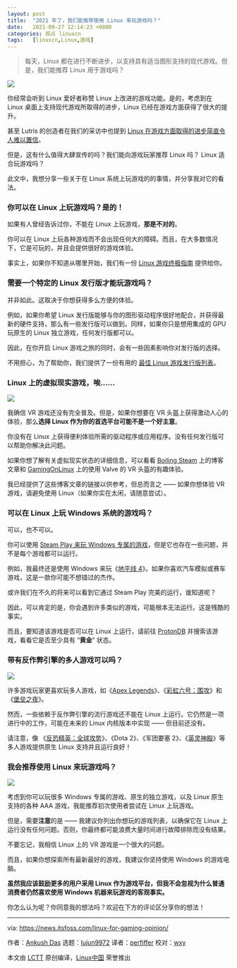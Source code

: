 ```yaml
---
layout: post
title:	"2021 年了，我们能推荐使用 Linux 来玩游戏吗？"
date:	2021-09-27 12:14:23 +0800 
categories:	观点 linuxcn 
tags:	[linuxcn,Linux,游戏]
---
```




> 
> 每天，Linux 都在进行不断进步，以支持具有适当图形支持的现代游戏。但是，我们能推荐 Linux 用于游戏吗？
> 
> 
> 


![](/Asserts/Images//attachment/album/202109/27/121424pj3zsys3okm4gm2o.jpg)


你经常会听到 Linux 爱好者称赞 Linux 上改进的游戏功能。是的，考虑到在 Linux 桌面上支持现代游戏所取得的进步，Linux 已经在游戏方面获得了很大的提升。


甚至 Lutris 的创造者在我们的采访中也提到 [Linux 在游戏方面取得的进步简直令人难以置信](https://news.itsfoss.com/lutris-creator-interview/)。


但是，这有什么值得大肆宣传的吗？我们能向游戏玩家推荐 Linux 吗？ Linux 适合玩游戏吗？


此文中，我想分享一些关于在 Linux 系统上玩游戏的的事情，并分享我对它的看法。


### 你可以在 Linux 上玩游戏吗？是的！


如果有人曾经告诉过你，不能在 Linux 上玩游戏，**那是不对的**。


你可以在 Linux 上玩各种游戏而不会出现任何大的障碍。而且，在大多数情况下，它是可玩的，并且会提供很好的游戏体验。


事实上，如果你不知道从哪里开始，我们有一份 [Linux 游戏终极指南](https://itsfoss.com/linux-gaming-guide/) 提供给你。


### 需要一个特定的 Linux 发行版才能玩游戏吗？


并非如此。这取决于你想获得多么方便的体验。


例如，如果你希望 Linux 发行版能够与你的图形驱动程序很好地配合，并获得最新的硬件支持，那么有一些发行版可以做到。同样，如果你只是想用集成的 GPU 玩原生的 Linux 独立游戏，任何发行版都可以。


因此，在你开启 Linux 游戏之旅的同时，会有一些因素影响你对发行版的选择。


不用担心，为了帮助你，我们提供了一份有用的 [最佳 Linux 游戏发行版列表](https://itsfoss.com/linux-gaming-distributions/)。


### Linux 上的虚拟现实游戏，唉……


![](/Asserts/Images//attachment/album/202109/27/121425cwwhgkbz8wb9wghi.jpg)


我确信 VR 游戏还没有完全普及。但是，如果你想要在 VR 头盔上获得激动人心的体验，那么**选择 Linux 作为你的首选平台可能不是一个好主意**。


你没有在 Linux 上获得便利体验所需的驱动程序或应用程序。没有任何发行版可以帮助你解决此问题。


如果你想了解有关虚拟现实状态的详细信息，可以看看 [Boiling Steam](https://boilingsteam.com/the-state-of-virtual-reality-on-linux/) 上的博客文章和 [GamingOnLinux](https://www.gamingonlinux.com/2020/08/my-experiences-of-valves-vr-on-linux) 上的使用 Valve 的 VR 头盔的有趣体验。


我已经提供了这些博客文章的链接以供参考，但总而言之 —— 如果你想体验 VR 游戏，请避免使用 Linux（如果你实在太闲，请随意尝试）。


### 可以在 Linux 上玩 Windows 系统的游戏吗？


可以，也不可以。


你可以使用 [Steam Play 来玩 Windows 专属的游戏](https://itsfoss.com/steam-play/)，但是它也存在一些问题，并不是每个游戏都可以运行。


例如，我最终还是使用 Windows 来玩《[地平线 4](https://forzamotorsport.net/en-US/games/fh4)》。如果你喜欢汽车模拟或赛车游戏，这是一款你可能不想错过的杰作。


或许我们在不久的将来可以看到它通过 Steam Play 完美的运行，谁知道呢？


因此，可以肯定的是，你会遇到许多类似的游戏，可能根本无法运行。这是残酷的事实。


而且，要知道该游戏是否可以在 Linux 上运行，请前往 [ProtonDB](https://www.protondb.com/) 并搜索该游戏，看看它是否至少具有 “**黄金**” 状态。


### 带有反作弊引擎的多人游戏可以吗？


![](/Asserts/Images//attachment/album/202109/27/121426hil3dnalqp384npk.jpg)


许多游戏玩家更喜欢玩多人游戏，如《[Apex Legends](https://www.ea.com/games/apex-legends)》、《[彩虹六号：围攻](https://www.ubisoft.com/en-us/game/rainbow-six/siege)》和《[堡垒之夜](https://www.epicgames.com/fortnite/en-US/home)》。


然而，一些依赖于反作弊引擎的流行游戏还不能在 Linux 上运行。它仍然是一项进行中的工作，可能在未来的 Linux 内核版本中实现 —— 但目前还没有。


请注意，像 《[反恐精英：全球攻势](https://store.steampowered.com/app/730/CounterStrike_Global_Offensive/)》、《Dota 2》、《军团要塞 2》、《[英灵神殿](https://store.steampowered.com/app/892970/Valheim/)》等多人游戏提供原生 Linux 支持并且运行良好！


### 我会推荐使用 Linux 来玩游戏吗？


![](/Asserts/Images//attachment/album/202109/27/121427oo023g9609ofo0zk.jpg)


考虑到你可以玩很多 Windows 专属的游戏、原生的独立游戏，以及 Linux 原生支持的各种 AAA 游戏，我能推荐初次使用者尝试在 Linux 上玩游戏。


但是，需要**注意**的是 —— 我建议你列出你想玩的游戏列表，以确保它在 Linux 上运行没有任何问题。否则，你最终都可能浪费大量时间进行故障排除而没有结果。


不要忘记，我相信 Linux 上的 VR 游戏是一个很大的问题。


而且，如果你想探索所有最新最好的游戏，我建议你坚持使用 Windows 的游戏电脑。


**虽然我应该鼓励更多的用户采用 Linux 作为游戏平台，但我不会忽视为什么普通消费者仍然喜欢使用 Windows 机器来玩游戏的客观事实。**


你怎么认为呢？你同意我的想法吗？欢迎在下方的评论区分享你的想法！




---


via: <https://news.itsfoss.com/linux-for-gaming-opinion/>


作者：[Ankush Das](https://news.itsfoss.com/author/ankush/) 选题：[lujun9972](https://github.com/lujun9972) 译者：[perfiffer](https://github.com/perfiffer) 校对：[wxy](https://github.com/wxy)


本文由 [LCTT](https://github.com/LCTT/TranslateProject) 原创编译，[Linux中国](https://linux.cn/) 荣誉推出
